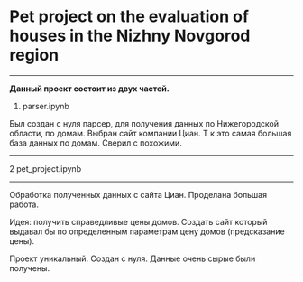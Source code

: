# Pet project on the evaluation of houses in the Nizhny Novgorod region
___________

**Данный проект состоит из двух частей.**


1. parser.ipynb

Был создан с нуля парсер, для получения данных по Нижегородской области, по домам. 
Выбран сайт компании Циан. Т к это самая большая база данных по домам. Сверил с похожими.
_________

2 pet_project.ipynb
_____________

Обработка полученных данных с сайта Циан.
Проделана большая работа. 

Идея: получить справедливые цены домов.
Создать сайт который выдавал бы по определенным параметрам цену домов (предсказание цены).

Проект уникальный.
Создан с нуля. Данные очень сырые были получены. 
